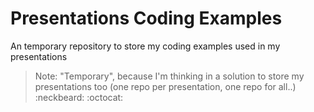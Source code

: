 # Presentations Coding Examples

An temporary repository to store my coding examples used in my presentations

> Note: "Temporary", because I'm thinking in a solution to store my presentations too (one repo per presentation, one repo for all..) :neckbeard: :octocat: